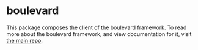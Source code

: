 # boulevard

This package composes the client of the boulevard framework. To read more about the boulevard framework, and view documentation for it, visit [the main repo](https://github.com/blvdgroup/boulevard).
